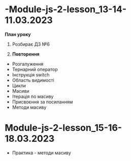 # -Module-js-2-lesson_13-14-11.03.2023
**План уроку**
1. Розбирає ДЗ №6
   
2. **Повторення** 
- Розгалуження
- Тернарний оператор
- Інструкція switch
- Область видимості
- Цикли
- Масиви
- Ітерація по масиву
- Присвоєння за посиланням
- Методи масиву

# Module-js-2-lesson_15-16-18.03.2023
- Практика - методи масиву